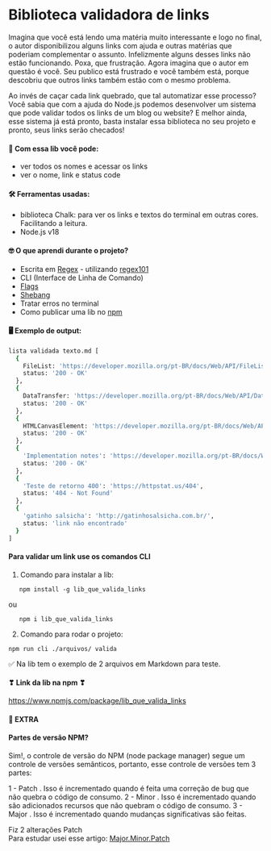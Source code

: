 # Biblioteca validadora de links

Imagina que você está lendo uma matéria muito interessante e logo no final, o autor disponibilizou alguns links com ajuda e outras matérias que poderiam complementar o assunto.
Infelizmente alguns desses links não estão funcionando. Poxa, que frustração.
Agora imagina que o autor em questão é você. Seu publico está frustrado e você também está, porque descobriu que outros links também estão com o mesmo problema.

Ao invés de caçar cada link quebrado, que tal automatizar esse processo?
Você sabia que com a ajuda do Node.js podemos desenvolver um sistema que pode validar todos os links de um blog ou website? E melhor ainda, esse sistema já está pronto, basta instalar essa biblioteca no seu projeto e pronto, seus links serão checados!

#### 📌 Com essa lib você pode:

- ver todos os nomes e acessar os links
- ver o nome, link e status code

#### 🛠️ Ferramentas usadas:

- biblioteca Chalk: para ver os links e textos do terminal em outras cores. Facilitando a leitura.
- Node.js v18

#### 🤓 O que aprendi durante o projeto?

- Escrita em [Regex](https://www.mundojs.com.br/2018/06/14/como-usar-o-regex-no-javascript/) - utilizando [regex101](https://regex101.com/)
- CLI (Interface de Linha de Comando)
- [Flags](https://docs.npmjs.com/cli/v7/commands/npm-run-script#description)
- [Shebang](https://meleu.sh/shebang/)
- Tratar erros no terminal
- Como publicar uma lib no [npm](https://www.npmjs.com/)

#### 🖥 Exemplo de output:

```bash
lista validada texto.md [
  {
    FileList: 'https://developer.mozilla.org/pt-BR/docs/Web/API/FileList',
    status: '200 - OK'
  },
  {
    DataTransfer: 'https://developer.mozilla.org/pt-BR/docs/Web/API/DataTransfer',
    status: '200 - OK'
  },
  {
    HTMLCanvasElement: 'https://developer.mozilla.org/pt-BR/docs/Web/API/HTMLCanvasElement',
    status: '200 - OK'
  },
  {
    'Implementation notes': 'https://developer.mozilla.org/pt-BR/docs/Web/API/File#implementation_notes',
    status: '200 - OK'
  },
  {
    'Teste de retorno 400': 'https://httpstat.us/404',
    status: '404 - Not Found'
  },
  {
    'gatinho salsicha': 'http://gatinhosalsicha.com.br/',
    status: 'link não encontrado'
  }
]
```

#### Para validar um link use os comandos CLI

1. Comando para instalar a lib:

```
   npm install -g lib_que_valida_links
```

ou

```
   npm i lib_que_valida_links
```

2. Comando para rodar o projeto:

```
npm run cli ./arquivos/ valida
```

✅ Na lib tem o exemplo de 2 arquivos em Markdown para teste.

#### ❣ Link da lib na npm ❣

https://www.npmjs.com/package/lib_que_valida_links

#### 🍓 EXTRA

#### Partes de versão NPM?

Sim!, o controle de versão do NPM (node package manager) segue um controle de versões semânticos, portanto, esse controle de versões tem 3 partes:

1 - Patch . Isso é incrementado quando é feita uma correção de bug que não quebra o código de consumo.
2 - Minor . Isso é incrementado quando são adicionados recursos que não quebram o código de consumo.
3 - Major . Isso é incrementado quando mudanças significativas são feitas.

Fiz 2 alterações Patch</br>
Para estudar usei esse artigo: [Major.Minor.Patch](https://medium.com/fiverr-engineering/major-minor-patch-a5298e2e1798)
